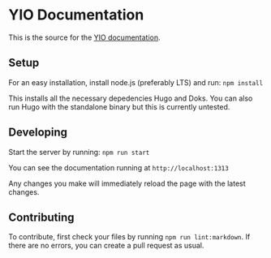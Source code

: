 # YIO Documentation

This is the source for the [YIO documentation](https://yio-remote.github.io/documentation).

## Setup

For an easy installation, install node.js (preferably LTS) and run:
`npm install`

This installs all the necessary depedencies Hugo and Doks.
You can also run Hugo with the standalone binary but this is currently untested.

## Developing

Start the server by running:
`npm run start`

You can see the documentation running at `http://localhost:1313`

Any changes you make will immediately reload the page with the latest changes.

## Contributing

To contribute, first check your files by running `npm run lint:markdown`.
If there are no errors, you can create a pull request as usual.
